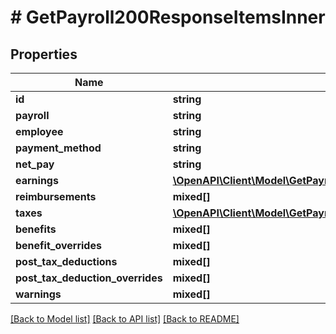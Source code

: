 # # GetPayroll200ResponseItemsInner

## Properties

Name | Type | Description | Notes
------------ | ------------- | ------------- | -------------
**id** | **string** |  | [optional]
**payroll** | **string** |  | [optional]
**employee** | **string** |  | [optional]
**payment_method** | **string** |  | [optional]
**net_pay** | **string** |  | [optional]
**earnings** | [**\OpenAPI\Client\Model\GetPayroll200ResponseItemsInnerEarningsInner[]**](GetPayroll200ResponseItemsInnerEarningsInner.md) |  | [optional]
**reimbursements** | **mixed[]** |  | [optional]
**taxes** | [**\OpenAPI\Client\Model\GetPayroll200ResponseItemsInnerTaxesInner[]**](GetPayroll200ResponseItemsInnerTaxesInner.md) |  | [optional]
**benefits** | **mixed[]** |  | [optional]
**benefit_overrides** | **mixed[]** |  | [optional]
**post_tax_deductions** | **mixed[]** |  | [optional]
**post_tax_deduction_overrides** | **mixed[]** |  | [optional]
**warnings** | **mixed[]** |  | [optional]

[[Back to Model list]](../../README.md#models) [[Back to API list]](../../README.md#endpoints) [[Back to README]](../../README.md)

